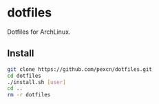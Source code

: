 # dotfiles

Dotfiles for ArchLinux.

## Install

```bash
git clone https://github.com/pexcn/dotfiles.git
cd dotfiles
./install.sh [user]
cd ..
rm -r dotfiles
```
